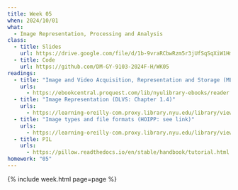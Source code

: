 ```yaml
---
title: Week 05
when: 2024/10/01
what:
  - Image Representation, Processing and Analysis
class:
  - title: Slides
    url: https://drive.google.com/file/d/1b-9vraRCbwRzm5r3jUfSqSqXiW1HmM7C/
  - title: Code
    url: https://github.com/DM-GY-9103-2024F-H/WK05
readings:
  - title: "Image and Video Acquisition, Representation and Storage (MLAIVA: Chapter 3)"
    urls:
      - https://ebookcentral.proquest.com/lib/nyulibrary-ebooks/reader.action?docID=5590024&ppg=71
  - title: "Image Representation (DLVS: Chapter 1.4)"
    urls:
      - https://learning-oreilly-com.proxy.library.nyu.edu/library/view/deep-learning-for/9781617296192/OEBPS/Text/01.htm#heading_id_16
  - title: "Image types and file formats (HOIPP: see link)"
    urls:
      - https://learning-oreilly-com.proxy.library.nyu.edu/library/view/hands-on-image-processing/9781789343731/2b6da0ab-688e-4f0e-a69a-7d858ca05bad.xhtml
  - title: PIL
    urls:
      - https://pillow.readthedocs.io/en/stable/handbook/tutorial.html
homework: "05"
---
```

{% include week.html page=page %}
